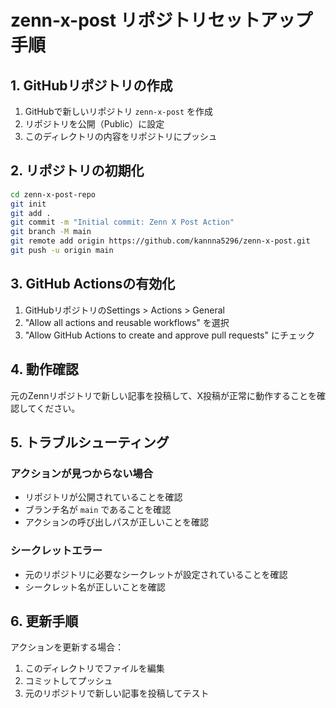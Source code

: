 # zenn-x-post リポジトリセットアップ手順

## 1. GitHubリポジトリの作成

1. GitHubで新しいリポジトリ `zenn-x-post` を作成
2. リポジトリを公開（Public）に設定
3. このディレクトリの内容をリポジトリにプッシュ

## 2. リポジトリの初期化

```bash
cd zenn-x-post-repo
git init
git add .
git commit -m "Initial commit: Zenn X Post Action"
git branch -M main
git remote add origin https://github.com/kannna5296/zenn-x-post.git
git push -u origin main
```

## 3. GitHub Actionsの有効化

1. GitHubリポジトリのSettings > Actions > General
2. "Allow all actions and reusable workflows" を選択
3. "Allow GitHub Actions to create and approve pull requests" にチェック

## 4. 動作確認

元のZennリポジトリで新しい記事を投稿して、X投稿が正常に動作することを確認してください。

## 5. トラブルシューティング

### アクションが見つからない場合

- リポジトリが公開されていることを確認
- ブランチ名が `main` であることを確認
- アクションの呼び出しパスが正しいことを確認

### シークレットエラー

- 元のリポジトリに必要なシークレットが設定されていることを確認
- シークレット名が正しいことを確認

## 6. 更新手順

アクションを更新する場合：

1. このディレクトリでファイルを編集
2. コミットしてプッシュ
3. 元のリポジトリで新しい記事を投稿してテスト 